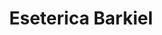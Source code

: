 ---
title: "Eseterica Barkiel"
url: /santiago-de-veraguas/eseterica-barkiel/
shop: tienda de variedades
---